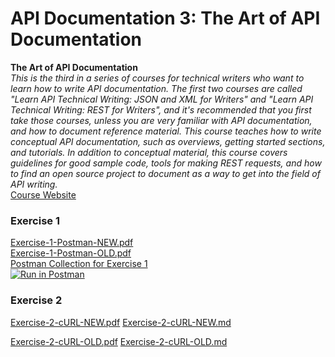 # API Documentation 3: The Art of API Documentation
**The Art of API Documentation**  
_This is the third in a series of courses for technical writers who want to learn how to write API documentation. The first two courses are called "Learn API Technical Writing: JSON and XML for Writers" and "Learn API Technical Writing: REST for Writers", and it's recommended that you first take those courses, unless you are very familiar with API documentation, and how to document reference material.  This course teaches how to write conceptual API documentation, such as overviews, getting started sections, and tutorials. In addition to conceptual material, this course covers guidelines for good sample code, tools for making REST requests, and how to find an open source project to document as a way to get into the field of API writing._  
[Course Website](https://www.udemy.com/the-art-of-api-documentation/)  
  
  
### Exercise 1
[Exercise-1-Postman-NEW.pdf](./Exercise-1-Postman-NEW.pdf)   
[Exercise-1-Postman-OLD.pdf](./Exercise-1-Postman-OLD.pdf)  
[Postman Collection for Exercise 1](https://www.getpostman.com/collections/190d211cb6a382d0ce7d)  
[![Run in Postman](https://run.pstmn.io/button.svg)](https://app.getpostman.com/run-collection/190d211cb6a382d0ce7d)

### Exercise 2
[Exercise-2-cURL-NEW.pdf](./Exercise-2-cURL-NEW.pdf) 
[Exercise-2-cURL-NEW.md](./Exercise-2-cURL-NEW.md)  
  
[Exercise-2-cURL-OLD.pdf](./Exercise-2-cURL-OLD.pdf) 
[Exercise-2-cURL-OLD.md](./Exercise-2-cURL-OLD.md)  
